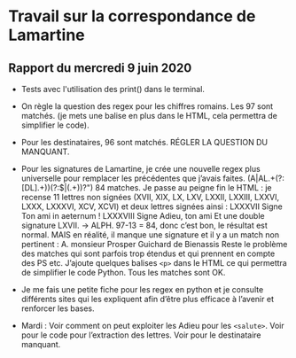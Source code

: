# Travail sur la correspondance de Lamartine

## Rapport du mercredi 9 juin 2020

- Tests avec l'utilisation des print() dans le terminal.

-  On règle la question des regex pour les chiffres romains. Les 97 sont matchés. (je mets une balise en plus dans le HTML, cela permettra de simplifier le code).

- Pour les destinataires, 96 sont matchés. RÉGLER LA QUESTION DU MANQUANT.

- Pour les signatures de Lamartine,
je crée une nouvelle regex plus universelle pour remplacer les précédentes que j’avais faites. 
(A\|AL.+(?:[DL].+))(?:$|(.+))?")  84 matches.
Je passe au peigne fin le HTML :  je recense 11 lettres non signées (XVII, XIX, LX, LXV, LXXII, LXXIII, LXXVI, LXXX, LXXXVI, XCV, XCVI) et deux lettres signées ainsi :
LXXXVII Signe Ton ami in aeternum !
LXXXVIII Signe Adieu, ton ami
Et une double signature LXVII. → ALPH.
97-13 = 84, donc c’est bon, le résultat est normal. 
MAIS en réalité, il manque une signature 
et il y a un match non pertinent : A. monsieur Prosper Guichard de Bienassis
Reste le problème des matches qui sont parfois trop étendus et qui prennent en compte des PS etc. J’ajoute quelques balises `<p>` dans le HTML ce qui permettra de simplifier le code Python. 
Tous les matches sont OK.
- Je me fais une petite fiche pour les regex en python et je consulte différents sites qui les expliquent afin d’être plus efficace à l’avenir et renforcer les bases.
- Mardi : Voir comment on peut exploiter les Adieu pour les `<salute>`.
Voir pour le code pour l’extraction des lettres. 
Voir pour le destinataire manquant. 
